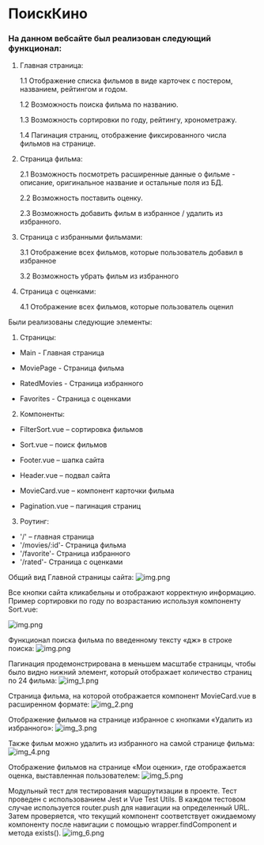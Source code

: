 # ПоискКино

### На данном вебсайте был реализован следующий функционал:

1. Главная страница:

   1.1 Отображение списка фильмов в виде карточек с постером, названием,
   рейтингом и годом.

   1.2 Возможность поиска фильма по названию. 

   1.3 Возможность сортировки по году, рейтингу, хронометражу.

   1.4 Пагинация страниц, отображение фиксированного числа фильмов на
   странице.


2. Страница фильма:

   2.1 Возможность посмотреть расширенные данные о фильме - описание,
   оригинальное название и остальные поля из БД.
   
   2.2 Возможность поставить оценку.
   
   2.3 Возможность добавить фильм в избранное / удалить из избранного.


3. Страница с избранными фильмами:
   
   3.1 Отображение всех фильмов, которые пользователь добавил в избранное
   
   3.2 Возможность убрать фильм из избранного


4. Страница с оценками:
   
   4.1 Отображение всех фильмов, которые пользователь оценил

Были реализованы следующие элементы:
1.  Страницы:
    
   - Main - Главная страница
    
   - MoviePage - Страница фильма
   
   - RatedMovies - Страница избранного
    
   - Favorites - Страница с оценками

2.  Компоненты:

- FilterSort.vue – сортировка фильмов

- Sort.vue – поиск фильмов
- Footer.vue – шапка сайта
- Header.vue – подвал сайта
- MovieCard.vue – компонент карточки фильма
- Pagination.vue – пагинация страниц

3.  Роутинг:
- '/' – главная страница
- '/movies/:id'- Страница фильма
- '/favorite'- Страница избранного
- '/rated'- Страница с оценками

Общий вид Главной страницы сайта:
![img.png](src/assets/img.png)

Все кнопки сайта кликабельны и отображают корректную информацию. Пример сортировки по году по возрастанию используя компоненту Sort.vue:

![img.png](src/assets/img1.png)

Функционал поиска фильма по введенному тексту «дж» в строке поиска:
![img.png](src/assets/img2.png)

Пагинация продемонстрирована в меньшем масштабе страницы, чтобы было видно нижний элемент, который отображает количество страниц по 24 фильма:
![img_1.png](src/assets/img_1.png)

Страница фильма, на которой отображается компонент MovieCard.vue в расширенном формате:
![img_2.png](src/assets/img_2.png)

Отображение фильмов на странице избранное с кнопками «Удалить из избранного»:
![img_3.png](src/assets/img_3.png)

Также фильм можно удалить из избранного на самой странице фильма:
![img_4.png](src/assets/img_4.png)

Отображение фильмов на странице «Мои оценки», где отображается оценка, выставленная пользователем:
![img_5.png](src/assets/img_5.png)

Модульный тест для тестирования маршрутизации в проекте. Тест проведен с использованием Jest и Vue Test Utils. В каждом тестовом случае используется router.push для навигации на определенный URL. Затем проверяется, что текущий компонент соответствует ожидаемому компоненту после навигации с помощью wrapper.findComponent и метода exists().
![img_6.png](src/assets/img_6.png)